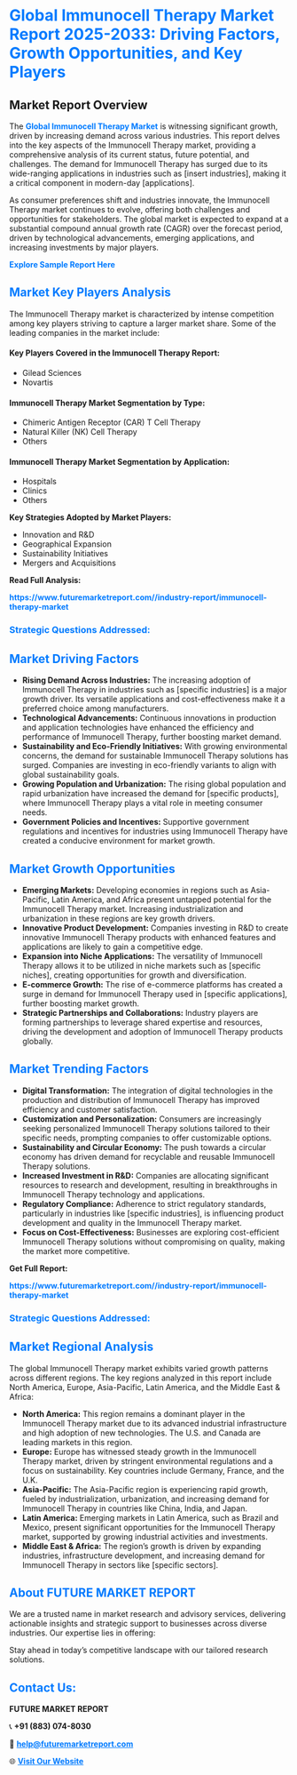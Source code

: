 <h1 style="color: #007BFF;">Global Immunocell Therapy Market Report 2025-2033: Driving Factors, Growth Opportunities, and Key Players</h1>

<section id="overview">
<h2>Market Report Overview</h2>
<p>The <a href="https://www.futuremarketreport.com//industry-report/immunocell-therapy-market" style="color: #007BFF; text-decoration: none;"><strong>Global Immunocell Therapy Market</strong></a> is witnessing significant growth, driven by increasing demand across various industries. This report delves into the key aspects of the Immunocell Therapy market, providing a comprehensive analysis of its current status, future potential, and challenges. The demand for Immunocell Therapy has surged due to its wide-ranging applications in industries such as [insert industries], making it a critical component in modern-day [applications].</p>
<p>As consumer preferences shift and industries innovate, the Immunocell Therapy market continues to evolve, offering both challenges and opportunities for stakeholders. The global market is expected to expand at a substantial compound annual growth rate (CAGR) over the forecast period, driven by technological advancements, emerging applications, and increasing investments by major players.</p>
</section>

<section id="overview">
<p><a href="https://www.futuremarketreport.com//request-sample/reportId=79609" style="color: #007BFF; text-decoration: none;"><strong>Explore Sample Report Here</strong></a></p>
</section>

<section id="key-players">
<h2 style="color: #007BFF;">Market Key Players Analysis</h2>
<p>The Immunocell Therapy market is characterized by intense competition among key players striving to capture a larger market share. Some of the leading companies in the market include:</p>
<h4>Key Players Covered in the Immunocell Therapy Report:</h4>
<ul><li>Gilead Sciences</li><li>Novartis</li></ul>
<h4>Immunocell Therapy Market Segmentation by Type:</h4>
<ul><li>Chimeric Antigen Receptor (CAR) T Cell Therapy</li><li>Natural Killer (NK) Cell Therapy</li><li>Others</li></ul>

<h4>Immunocell Therapy Market Segmentation by Application:</h4>
<ul><li>Hospitals</li><li>Clinics</li><li>Others</li></ul>
<p><strong>Key Strategies Adopted by Market Players:</strong></p>
<ul>
<li>Innovation and R&D</li>
<li>Geographical Expansion</li>
<li>Sustainability Initiatives</li>
<li>Mergers and Acquisitions</li>
</ul>
</section>

<section>
<p><strong>Read Full Analysis: </strong></p><a href="https://www.futuremarketreport.com//industry-report/immunocell-therapy-market" style="color: #007BFF; text-decoration: none;"><strong>https://www.futuremarketreport.com//industry-report/immunocell-therapy-market</strong></a>
<h3 style="color: #007BFF;">Strategic Questions Addressed:</h3>
</section>

<section id="driving-factors">
<h2 style="color: #007BFF;">Market Driving Factors</h2>
<ul>
<li><strong>Rising Demand Across Industries:</strong> The increasing adoption of Immunocell Therapy in industries such as [specific industries] is a major growth driver. Its versatile applications and cost-effectiveness make it a preferred choice among manufacturers.</li>
<li><strong>Technological Advancements:</strong> Continuous innovations in production and application technologies have enhanced the efficiency and performance of Immunocell Therapy, further boosting market demand.</li>
<li><strong>Sustainability and Eco-Friendly Initiatives:</strong> With growing environmental concerns, the demand for sustainable Immunocell Therapy solutions has surged. Companies are investing in eco-friendly variants to align with global sustainability goals.</li>
<li><strong>Growing Population and Urbanization:</strong> The rising global population and rapid urbanization have increased the demand for [specific products], where Immunocell Therapy plays a vital role in meeting consumer needs.</li>
<li><strong>Government Policies and Incentives:</strong> Supportive government regulations and incentives for industries using Immunocell Therapy have created a conducive environment for market growth.</li>
</ul>
</section>

<section id="growth-opportunities">
<h2 style="color: #007BFF;">Market Growth Opportunities</h2>
<ul>
<li><strong>Emerging Markets:</strong> Developing economies in regions such as Asia-Pacific, Latin America, and Africa present untapped potential for the Immunocell Therapy market. Increasing industrialization and urbanization in these regions are key growth drivers.</li>
<li><strong>Innovative Product Development:</strong> Companies investing in R&D to create innovative Immunocell Therapy products with enhanced features and applications are likely to gain a competitive edge.</li>
<li><strong>Expansion into Niche Applications:</strong> The versatility of Immunocell Therapy allows it to be utilized in niche markets such as [specific niches], creating opportunities for growth and diversification.</li>
<li><strong>E-commerce Growth:</strong> The rise of e-commerce platforms has created a surge in demand for Immunocell Therapy used in [specific applications], further boosting market growth.</li>
<li><strong>Strategic Partnerships and Collaborations:</strong> Industry players are forming partnerships to leverage shared expertise and resources, driving the development and adoption of Immunocell Therapy products globally.</li>
</ul>
</section>

<section id="trending-factors">
<h2 style="color: #007BFF;">Market Trending Factors</h2>
<ul>
<li><strong>Digital Transformation:</strong> The integration of digital technologies in the production and distribution of Immunocell Therapy has improved efficiency and customer satisfaction.</li>
<li><strong>Customization and Personalization:</strong> Consumers are increasingly seeking personalized Immunocell Therapy solutions tailored to their specific needs, prompting companies to offer customizable options.</li>
<li><strong>Sustainability and Circular Economy:</strong> The push towards a circular economy has driven demand for recyclable and reusable Immunocell Therapy solutions.</li>
<li><strong>Increased Investment in R&D:</strong> Companies are allocating significant resources to research and development, resulting in breakthroughs in Immunocell Therapy technology and applications.</li>
<li><strong>Regulatory Compliance:</strong> Adherence to strict regulatory standards, particularly in industries like [specific industries], is influencing product development and quality in the Immunocell Therapy market.</li>
<li><strong>Focus on Cost-Effectiveness:</strong> Businesses are exploring cost-efficient Immunocell Therapy solutions without compromising on quality, making the market more competitive.</li>
</ul>
</section>

<section>
<p><strong>Get Full Report: </strong></p><a href="https://www.futuremarketreport.com//industry-report/immunocell-therapy-market" style="color: #007BFF; text-decoration: none;"><strong>https://www.futuremarketreport.com//industry-report/immunocell-therapy-market</strong></a>
<h3 style="color: #007BFF;">Strategic Questions Addressed:</h3>
</section>


<section id="regional-analysis">
<h2 style="color: #007BFF;">Market Regional Analysis</h2>
<p>The global Immunocell Therapy market exhibits varied growth patterns across different regions. The key regions analyzed in this report include North America, Europe, Asia-Pacific, Latin America, and the Middle East & Africa:</p>
<ul>
<li><strong>North America:</strong> This region remains a dominant player in the Immunocell Therapy market due to its advanced industrial infrastructure and high adoption of new technologies. The U.S. and Canada are leading markets in this region.</li>
<li><strong>Europe:</strong> Europe has witnessed steady growth in the Immunocell Therapy market, driven by stringent environmental regulations and a focus on sustainability. Key countries include Germany, France, and the U.K.</li>
<li><strong>Asia-Pacific:</strong> The Asia-Pacific region is experiencing rapid growth, fueled by industrialization, urbanization, and increasing demand for Immunocell Therapy in countries like China, India, and Japan.</li>
<li><strong>Latin America:</strong> Emerging markets in Latin America, such as Brazil and Mexico, present significant opportunities for the Immunocell Therapy market, supported by growing industrial activities and investments.</li>
<li><strong>Middle East & Africa:</strong> The region’s growth is driven by expanding industries, infrastructure development, and increasing demand for Immunocell Therapy in sectors like [specific sectors].</li>
</ul>
</section>

<footer>
<h2 style="color: #007BFF;">About FUTURE MARKET REPORT</h2>
<p>We are a trusted name in market research and advisory services, delivering actionable insights and strategic support to businesses across diverse industries. Our expertise lies in offering:</p>

<p>Stay ahead in today’s competitive landscape with our tailored research solutions.</p>

<h2 style="color: #007BFF;">Contact Us:</h2>
<p><strong>FUTURE MARKET REPORT</strong></p>
<p>📞 <strong>+91 (883) 074-8030</strong></p>
<p>📧 <strong><a href="mailto:help@futuremarketreport.com" style="color: #007BFF;">help@futuremarketreport.com</a></strong></p>
<p>🌐 <strong><a href="https://www.futuremarketreport.com/" style="color: #007BFF;">Visit Our Website</a></strong></p>
</footer>